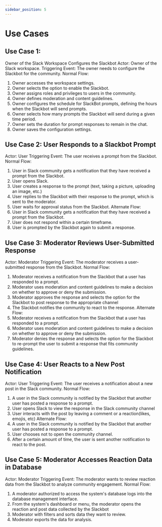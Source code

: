 ```yaml
---
sidebar_position: 5
---
```


# Use Cases

## Use Case 1: 
Owner of the Slack Workspace Configures the Slackbot
Actor: Owner of the Slack workspace.
Triggering Event: The owner needs to configure the Slackbot for the community.
Normal Flow:
1. Owner accesses the workspace settings.
2. Owner selects the option to enable the Slackbot.
3. Owner assigns roles and privileges to users in the community.
4. Owner defines moderation and content guidelines.
5. Owner configures the schedule for SlackBot prompts, defining the hours when the Slackbot will send prompts.
6. Owner selects how many prompts the Slackbot will send during a given time period.
7. Owner sets the duration for prompt responses to remain in the chat.
8. Owner saves the configuration settings.

## Use Case 2: User Responds to a Slackbot Prompt
Actor: User
Triggering Event: The user receives a prompt from the Slackbot.
Normal Flow:
1.  User in Slack community gets a notification that they have received a prompt from  the Slackbot.
2. User opens Slack.
3. User creates a response to the prompt (text, taking a picture, uploading an image, etc.)
4. User replies to the Slackbot with their response to the prompt, which is sent to the moderator.
5. User waits for approval status from the Slackbot.
Alternate Flow:
1.  User in Slack community gets a notification that they have received a prompt from  the Slackbot.
2. User does not respond within a certain timeframe. 
3. User is prompted by the Slackbot again to submit a response.

## Use Case 3: Moderator Reviews User-Submitted Response
Actor: Moderator
Triggering Event: The moderator receives a user-submitted response from the Slackbot.
Normal Flow:
1. Moderator receives a notification from the Slackbot that a user has responded to a prompt. 
2. Moderator uses moderation and content guidelines to make a decision on whether to approve or deny the submission.
3. Moderator approves the response and selects the option for the Slackbot to post response to the appropriate channel
4. The Slackbot notifies the community to react to the response.
Alternate Flow:
1. Moderator receives a notification from the Slackbot that a user has responded to a prompt. 
2. Moderator uses moderation and content guidelines to make a decision on whether to approve or deny the submission.
3. Moderator denies the response and selects the option for the Slackbot to re-prompt the user to submit a response that fits community guidelines.

## Use Case 4: User Reacts to a New Post Notification
Actor: User
Triggering Event: The user receives a notification about a new post in the Slack community.
Normal Flow:
1. A user in the Slack community is notified  by the Slackbot that another user has posted a response to a prompt.
2. User opens  Slack to view the response in the Slack community channel
3. User interacts with the post by leaving a comment or a reaction(likes, emojis, etc)
Alternate Flow:
1. A user in the Slack community is notified  by the Slackbot that another user has posted a response to a prompt.
2. User chooses not to open the community channel.
3. After a certain amount of time, the user is sent another notification to react to the post.

## Use Case 5: Moderator Accesses Reaction Data in Database
Actor: Moderator
Triggering Event: The moderator wants to review reaction data from the Slackbot to analyze community engagement.
Normal Flow:
1. A moderator authorized to access the system's database logs into the database management interface.
2. From the system's dashboard or menu, the moderator opens the reaction and post data collected by the Slackbot
3. Moderator with filters and sorts data they want to review.
4. Moderator exports the data for analysis.